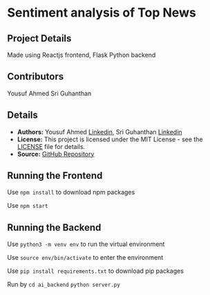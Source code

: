 # Sentiment analysis of Top News
## Project Details

Made using Reactjs frontend, Flask Python backend
## Contributors

Yousuf Ahmed
Sri Guhanthan

## Details

* **Authors:** Yousuf Ahmed [Linkedin](https://www.linkedin.com/in/yousufaahmed/), Sri Guhanthan [Linkedin](https://www.linkedin.com/in/sri-guhan/)
* **License:** This project is licensed under the MIT License - see the [LICENSE](LICENSE) file for details.
* **Source:** [GitHub Repository](https://github.com/yousufaahmed/MoodCheckerTensorFlow)
## Running the Frontend

Use
```npm install```
to download npm packages

Use 
```npm start```

## Running the Backend

Use
```python3 -m venv env```
to run the virtual environment

Use
```source env/bin/activate```
to enter the environment

Use 
```pip install requirements.txt```
to download pip packages

Run by
```cd ai_backend```
```python server.py```
